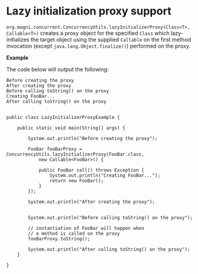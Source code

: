 # Lazy initialization proxy support #

`org.magni.concurrent.ConcurrencyUtils.lazyInitializerProxy(Class<T>, Callable<T>)` creates a proxy object for the specified `Class` which lazy-initializes the target object using the supplied `Callable` on the first method invocation (except `java.lang.Object.finalize()`) performed on the proxy.

**Example**

The code below will output the following:

```
Before creating the proxy
After creating the proxy
Before calling toString() on the proxy
Creating FooBar...
After calling toString() on the proxy
```



```

public class LazyInitializerProxyExample {

	public static void main(String[] args) {
		
		System.out.println("Before creating the proxy");
		
		FooBar fooBarProxy = ConcurrencyUtils.lazyInitializerProxy(FooBar.class, 
			new Callable<FooBar>() {

			public FooBar call() throws Exception {
				System.out.println("Creating FooBar...");
				return new FooBar();
			}
		});
		
		System.out.println("After creating the proxy");
		
		
		System.out.println("Before calling toString() on the proxy");
		
		// instantiation of FooBar will happen when
		// a method is called on the proxy
		fooBarProxy.toString();
		
		System.out.println("After calling toString() on the proxy");
	}

}

```